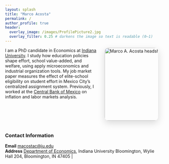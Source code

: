 ```yaml
---
layout: splash
title: "Marco Acosta"
permalink: /
author_profile: true
header:
  overlay_image: /images/ProfilePicture2.jpg
  overlay_filter: 0.25 # darkens the image so text is readable (0–1)
---
```



<!-- Headshot floated to the right, aligned with your intro -->
<img src="{{ '/images/Intento.png' | relative_url }}"
     alt="Marco A. Acosta headshot"
     style="float:right; width:240px; max-width:35%; margin: 0 0 1rem 1.5rem; border-radius: 12px; box-shadow: 0 8px 24px rgba(0,0,0,.15);"
     loading="lazy">

I am a PhD candidate in Economics at [Indiana University](https://economics.indiana.edu). I study how education policies shape effort, school value-added, and welfare, using apply microeconomics and industrial organization tools. My job market paper measures the effect of elite-school eligibility on student effort in Mexico City’s centralized assignment system. Previously, I worked at the [Central Bank of Mexico](https://www.banxico.org.mx) on inflation and labor markets analysis.

<div style="clear: both;"></div>


### Contact Information

**Email**  [macostac@iu.edu](mailto:macostac@iu.edu)   
**Address**  [Department of Economics](https://economics.indiana.edu), Indiana University Bloomington, Wylie Hall 204, Bloomington, IN 47405 |
